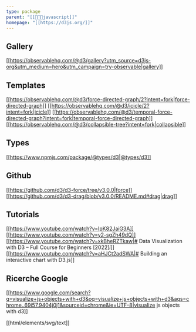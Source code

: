```yaml
---
type: package
parent: "[[👨🏻‍💻javascript]]"
homepage: "[[https://d3js.org/]]"
---
```


## Gallery
[[https://observablehq.com/@d3/gallery?utm_source=d3js-org&utm_medium=hero&utm_campaign=try-observable|gallery]]

## Templates
[[https://observablehq.com/@d3/force-directed-graph/2?intent=fork|force-directed-graph]]
[[https://observablehq.com/@d3/icicle/2?intent=fork|icicle]]
[[https://observablehq.com/@d3/temporal-force-directed-graph?intent=fork|temporal-force-directed-graph]]
[[https://observablehq.com/@d3/collapsible-tree?intent=fork|collapsible]]

## Types
[[https://www.npmjs.com/package/@types/d3|@types/d3]]

## Github
[[https://github.com/d3/d3-force/tree/v3.0.0|force]]
[[https://github.com/d3/d3-drag/blob/v3.0.0/README.md#drag|drag]]

## Tutorials
[[https://www.youtube.com/watch?v=IpK82JaiG3A]]
[[https://www.youtube.com/watch?v=y2-sgZh49dQ]]
[[https://www.youtube.com/watch?v=xkBheRZTkaw|# Data Visualization with D3 – Full Course for Beginners [2022]*i*]]
[[https://www.youtube.com/watch?v=aHJCt2adSWA|# Building an interactive chart with D3.js]]

## Ricerche Google
[[https://www.google.com/search?q=visualize+js+objects+with+d3&oq=visualize+js+objects+with+d3&aqs=chrome..69i57.9404j0j1&sourceid=chrome&ie=UTF-8|visualize js objects with d3]]


[[html/elements/svg/text]]
